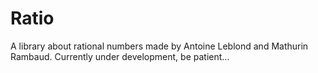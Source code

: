 # Ratio
A library about rational numbers made by Antoine Leblond and Mathurin Rambaud.
Currently under development, be patient...